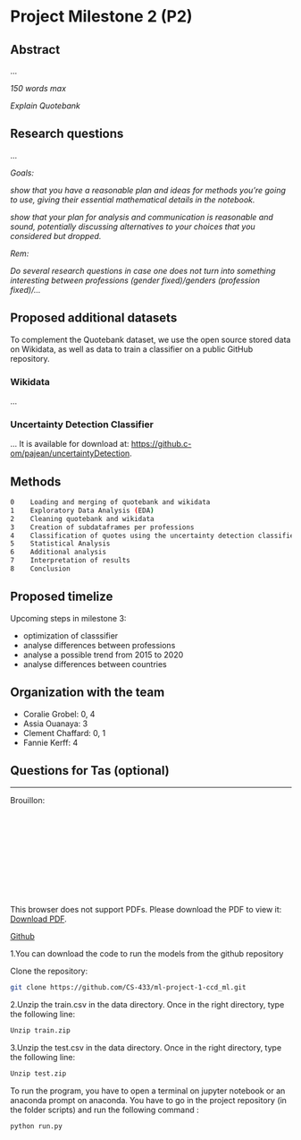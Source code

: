 # Project Milestone 2 (P2)

## Abstract 

...

*150 words max*

*Explain Quotebank*


## Research questions 

...

*Goals:*

*show that you have a reasonable plan and ideas for methods you’re going to use, giving their essential mathematical details in the notebook.*

*show that your plan for analysis and communication is reasonable and sound, potentially discussing alternatives to your choices that you considered but dropped.*

*Rem:*

*Do several research questions in case one does not turn into something interesting between professions (gender fixed)/genders (profession fixed)/...*


## Proposed additional datasets
To complement the Quotebank dataset, we use the open source stored data on Wikidata, as well as data to train a classifier on a public GitHub repository.

### Wikidata
...

### Uncertainty Detection Classifier
...
It is available for download at: https://github.c-om/pajean/uncertaintyDetection.


## Methods

```bash
0    Loading and merging of quotebank and wikidata
1    Exploratory Data Analysis (EDA)
2    Cleaning quotebank and wikidata
3    Creation of subdataframes per professions
4    Classification of quotes using the uncertainty detection classifier
5    Statistical Analysis 
6    Additional analysis
7    Interpretation of results
8    Conclusion
```


## Proposed timelize 

Upcoming steps in milestone 3:
- optimization of classsifier
- analyse differences between professions
- analyse a possible trend from 2015 to 2020
- analyse differences between countries


## Organization with the team

- Coralie Grobel: 0, 4
- Assia Ouanaya: 3 
- Clement Chaffard: 0, 1
- Fannie Kerff: 4


## Questions for Tas (optional)


----------------------------------------------------------------------------------------------------------------------------------
Brouillon:

<object data="https://github.com/CS-433/ml-project-1-ccd_ml/blob/main/Machine_Learning_to_discover_Higgs_Boson.pdf" type="application/pdf" width="700px" height="700px">
    <embed src="https://github.com/CS-433/ml-project-1-ccd_ml/blob/main/Machine_Learning_to_discover_Higgs_Boson.pdf">
        <p>This browser does not support PDFs. Please download the PDF to view it: <a href="https://github.com/CS-433/ml-project-1-ccd_ml/blob/main/Machine_Learning_to_discover_Higgs_Boson.pdf">Download PDF</a>.</p>
    </embed>
</object>

[Github](https://github.com/CS-433/ml-project-1-ccd_ml.git)

1.You can download the code to run the models from the github repository 

Clone the repository:
```bash
git clone https://github.com/CS-433/ml-project-1-ccd_ml.git
```
2.Unzip the train.csv in the data directory. Once in the right directory, type the following line:

```bash
Unzip train.zip
```

3.Unzip the test.csv in the data directory. Once in the right directory, type the following line:

```bash
Unzip test.zip
```

To run the program, you have to open a terminal on jupyter notebook or an anaconda prompt on anaconda. You have to go in the project repository (in the folder scripts) and run the following command :
```bash
python run.py
```
